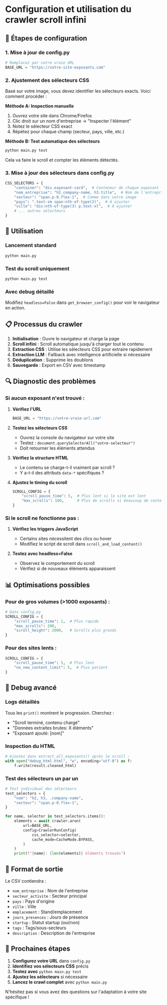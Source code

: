 # Configuration et utilisation du crawler scroll infini

## 🔧 Étapes de configuration

### 1. Mise à jour de config.py
```python
# Remplacez par votre vraie URL
BASE_URL = "https://votre-site-exposants.com"
```

### 2. Ajustement des sélecteurs CSS
Basé sur votre image, vous devez identifier les sélecteurs exacts. Voici comment procéder :

**Méthode A: Inspection manuelle**
1. Ouvrez votre site dans Chrome/Firefox
2. Clic droit sur un nom d'entreprise → "Inspecter l'élément"
3. Notez le sélecteur CSS exact
4. Répétez pour chaque champ (secteur, pays, ville, etc.)

**Méthode B: Test automatique des sélecteurs**
```bash
python main.py test
```
Cela va faire le scroll et compter les éléments détectés.

### 3. Mise à jour des sélecteurs dans config.py
```python
CSS_SELECTORS = {
    "container": "div.exposant-card",  # Conteneur de chaque exposant
    "nom_entreprise": "h2.company-name, h3.title",  # Nom de l'entreprise
    "secteur": "span.p-0.flex-1",  # Comme dans votre image
    "pays": ".text-sm span:nth-of-type(2)",  # À ajuster
    "ville": "div:nth-of-type(3) p.text-xl",  # À ajuster
    # ... autres sélecteurs
}
```

## 🚀 Utilisation

### Lancement standard
```bash
python main.py
```

### Test du scroll uniquement
```bash
python main.py test
```

### Avec debug détaillé
Modifiez `headless=False` dans `get_browser_config()` pour voir le navigateur en action.

## 📋 Processus du crawler

1. **Initialisation** : Ouvre le navigateur et charge la page
2. **Scroll infini** : Scroll automatique jusqu'à charger tout le contenu
3. **Extraction CSS** : Utilise les sélecteurs CSS pour extraire rapidement
4. **Extraction LLM** : Fallback avec intelligence artificielle si nécessaire
5. **Déduplication** : Supprime les doublons
6. **Sauvegarde** : Export en CSV avec timestamp

## 🔍 Diagnostic des problèmes

### Si aucun exposant n'est trouvé :

1. **Vérifiez l'URL**
   ```python
   BASE_URL = "https://votre-vraie-url.com"
   ```

2. **Testez les sélecteurs CSS**
   - Ouvrez la console du navigateur sur votre site
   - Testez : `document.querySelectorAll("votre-selecteur")`
   - Doit retourner les éléments attendus

3. **Vérifiez la structure HTML**
   - Le contenu se charge-t-il vraiment par scroll ?
   - Y a-t-il des attributs `data-*` spécifiques ?

4. **Ajustez le timing du scroll**
   ```python
   SCROLL_CONFIG = {
       "scroll_pause_time": 5,  # Plus lent si le site est lent
       "max_scrolls": 100,      # Plus de scrolls si beaucoup de contenu
   }
   ```

### Si le scroll ne fonctionne pas :

1. **Vérifiez les triggers JavaScript**
   - Certains sites nécessitent des clics ou hover
   - Modifiez le script de scroll dans `scroll_and_load_content()`

2. **Testez avec headless=False**
   - Observez le comportement du scroll
   - Vérifiez si de nouveaux éléments apparaissent

## 📊 Optimisations possibles

### Pour de gros volumes (>1000 exposants) :
```python
# Dans config.py
SCROLL_CONFIG = {
    "scroll_pause_time": 1,  # Plus rapide
    "max_scrolls": 200,
    "scroll_height": 2000,   # Scrolls plus grands
}
```

### Pour des sites lents :
```python
SCROLL_CONFIG = {
    "scroll_pause_time": 5,  # Plus lent
    "no_new_content_limit": 5,  # Plus patient
}
```

## 🐛 Debug avancé

### Logs détaillés
Tous les `print()` montrent le progression. Cherchez :
- "Scroll terminé, contenu chargé"
- "Données extraites brutes: X éléments" 
- "Exposant ajouté: [nom]"

### Inspection du HTML
```python
# Ajoutez dans extract_all_exposants() après le scroll :
with open("debug_html.html", "w", encoding="utf-8") as f:
    f.write(result.cleaned_html)
```

### Test des sélecteurs un par un
```python
# Test individual des sélecteurs
test_selectors = {
    "nom": "h2, h3, .company-name",
    "secteur": "span.p-0.flex-1",
}

for name, selector in test_selectors.items():
    elements = await crawler.arun(
        url=BASE_URL,
        config=CrawlerRunConfig(
            css_selector=selector,
            cache_mode=CacheMode.BYPASS,
        )
    )
    print(f"{name}: {len(elements)} éléments trouvés")
```

## 📄 Format de sortie

Le CSV contiendra :
- `nom_entreprise` : Nom de l'entreprise
- `secteur_activite` : Secteur principal  
- `pays` : Pays d'origine
- `ville` : Ville
- `emplacement` : Stand/emplacement
- `jours_presences` : Jours de présence
- `startup` : Statut startup (oui/non)
- `tags` : Tags/sous-secteurs
- `description` : Description de l'entreprise

## 🔄 Prochaines étapes

1. **Configurez votre URL** dans `config.py`
2. **Identifiez vos sélecteurs CSS** précis
3. **Testez avec** `python main.py test`
4. **Ajustez les sélecteurs** si nécessaire
5. **Lancez le crawl complet** avec `python main.py`

N'hésitez pas si vous avez des questions sur l'adaptation à votre site spécifique !